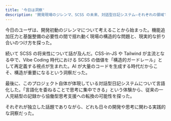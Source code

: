 ```yaml
---
title: '今日は洞察'
description: '開発現場のジレンマ、SCSS の未来、対話型日記システム—それぞれの領域で気づきが生まれた一日'
---
```


今日のユーザは、開発初動のジレンマについて考えることから始まった。機能追加圧力と基盤整備の必要性の間で揺れ動く現場の構造的な問題と、現実的な折り合いのつけ方を探った。

続いて SCSS の将来性について話が及んだ。CSS-in-JS や Tailwind が主流となる中で、Vibe Coding 時代における SCSS の価値を「構造的ガードレール」として再定義する視点が生まれた。AI が大量のコードを生成する時代だからこそ、構造が重要になるという洞察だった。

最後に、このプロジェクト自体が体現している対話型日記システムについて言語化した。「言語化を委ねることで思考に集中できる」という体験から、従来の一人完結型の記録から協働型思考支援への転換の可能性を探った。

それぞれが独立した話題でありながら、どれも日々の開発や思考に関わる実践的な洞察だった。
